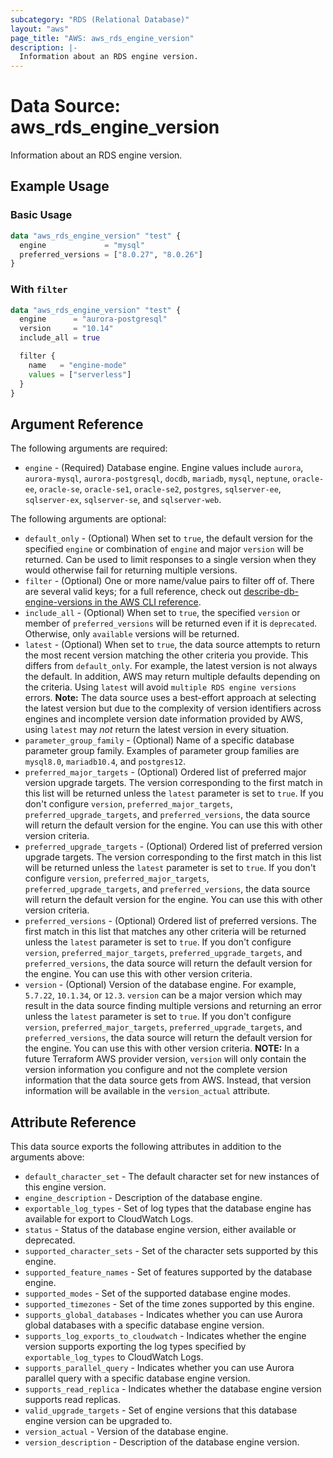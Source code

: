 ```yaml
---
subcategory: "RDS (Relational Database)"
layout: "aws"
page_title: "AWS: aws_rds_engine_version"
description: |-
  Information about an RDS engine version.
---
```


# Data Source: aws_rds_engine_version

Information about an RDS engine version.

## Example Usage

### Basic Usage

```terraform
data "aws_rds_engine_version" "test" {
  engine             = "mysql"
  preferred_versions = ["8.0.27", "8.0.26"]
}
```

### With `filter`

```terraform
data "aws_rds_engine_version" "test" {
  engine      = "aurora-postgresql"
  version     = "10.14"
  include_all = true

  filter {
    name   = "engine-mode"
    values = ["serverless"]
  }
}
```

## Argument Reference

The following arguments are required:

* `engine` - (Required) Database engine. Engine values include `aurora`, `aurora-mysql`, `aurora-postgresql`, `docdb`, `mariadb`, `mysql`, `neptune`, `oracle-ee`, `oracle-se`, `oracle-se1`, `oracle-se2`, `postgres`, `sqlserver-ee`, `sqlserver-ex`, `sqlserver-se`, and `sqlserver-web`.

The following arguments are optional:

* `default_only` - (Optional) When set to `true`, the default version for the specified `engine` or combination of `engine` and major `version` will be returned. Can be used to limit responses to a single version when they would otherwise fail for returning multiple versions.
* `filter` - (Optional) One or more name/value pairs to filter off of. There are several valid keys; for a full reference, check out [describe-db-engine-versions in the AWS CLI reference](https://awscli.amazonaws.com/v2/documentation/api/latest/reference/rds/describe-db-engine-versions.html).
* `include_all` - (Optional) When set to `true`, the specified `version` or member of `preferred_versions` will be returned even if it is `deprecated`. Otherwise, only `available` versions will be returned.
* `latest` - (Optional) When set to `true`, the data source attempts to return the most recent version matching the other criteria you provide. This differs from `default_only`. For example, the latest version is not always the default. In addition, AWS may return multiple defaults depending on the criteria. Using `latest` will avoid `multiple RDS engine versions` errors. **Note:** The data source uses a best-effort approach at selecting the latest version but due to the complexity of version identifiers across engines and incomplete version date information provided by AWS, using `latest` may _not_ return the latest version in every situation.
* `parameter_group_family` - (Optional) Name of a specific database parameter group family. Examples of parameter group families are `mysql8.0`, `mariadb10.4`, and `postgres12`.
* `preferred_major_targets` - (Optional) Ordered list of preferred major version upgrade targets. The version corresponding to the first match in this list will be returned unless the `latest` parameter is set to `true`. If you don't configure `version`, `preferred_major_targets`, `preferred_upgrade_targets`, and `preferred_versions`, the data source will return the default version for the engine. You can use this with other version criteria.
* `preferred_upgrade_targets` - (Optional) Ordered list of preferred version upgrade targets. The version corresponding to the first match in this list will be returned unless the `latest` parameter is set to `true`. If you don't configure `version`, `preferred_major_targets`, `preferred_upgrade_targets`, and `preferred_versions`, the data source will return the default version for the engine. You can use this with other version criteria.
* `preferred_versions` - (Optional) Ordered list of preferred versions. The first match in this list that matches any other criteria will be returned unless the `latest` parameter is set to `true`. If you don't configure `version`, `preferred_major_targets`, `preferred_upgrade_targets`, and `preferred_versions`, the data source will return the default version for the engine. You can use this with other version criteria.
* `version` - (Optional) Version of the database engine. For example, `5.7.22`, `10.1.34`, or `12.3`. `version` can be a major version which may result in the data source finding multiple versions and returning an error unless the `latest` parameter is set to `true`. If you don't configure `version`, `preferred_major_targets`, `preferred_upgrade_targets`, and `preferred_versions`, the data source will return the default version for the engine. You can use this with other version criteria. **NOTE:** In a future Terraform AWS provider version, `version` will only contain the version information you configure and not the complete version information that the data source gets from AWS. Instead, that version information will be available in the `version_actual` attribute.

## Attribute Reference

This data source exports the following attributes in addition to the arguments above:

* `default_character_set` - The default character set for new instances of this engine version.
* `engine_description` - Description of the database engine.
* `exportable_log_types` - Set of log types that the database engine has available for export to CloudWatch Logs.
* `status` - Status of the database engine version, either available or deprecated.
* `supported_character_sets` - Set of the character sets supported by this engine.
* `supported_feature_names` - Set of features supported by the database engine.
* `supported_modes` - Set of the supported database engine modes.
* `supported_timezones` - Set of the time zones supported by this engine.
* `supports_global_databases` - Indicates whether you can use Aurora global databases with a specific database engine version.
* `supports_log_exports_to_cloudwatch` - Indicates whether the engine version supports exporting the log types specified by `exportable_log_types` to CloudWatch Logs.
* `supports_parallel_query` - Indicates whether you can use Aurora parallel query with a specific database engine version.
* `supports_read_replica` - Indicates whether the database engine version supports read replicas.
* `valid_upgrade_targets` - Set of engine versions that this database engine version can be upgraded to.
* `version_actual` - Version of the database engine.
* `version_description` - Description of the database engine version.
